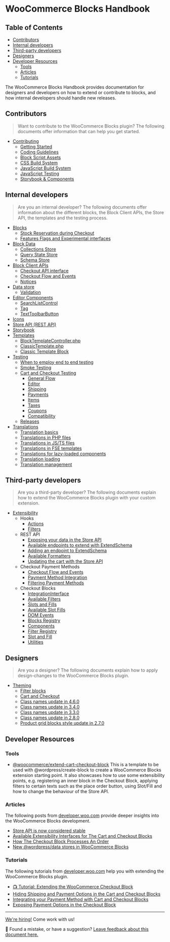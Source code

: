 # WooCommerce Blocks Handbook <!-- omit in toc -->

## Table of Contents <!-- omit in toc -->

-   [Contributors](#contributors)
-   [Internal developers](#internal-developers)
-   [Third-party developers](#third-party-developers)
-   [Designers](#designers)
-   [Developer Resources](#developer-resources)
    -   [Tools](#tools)
    -   [Articles](#articles)
    -   [Tutorials](#tutorials)

The WooCommerce Blocks Handbook provides documentation for designers and developers on how to extend or contribute to blocks, and how internal developers should handle new releases.

## Contributors

> Want to contribute to the WooCommerce Blocks plugin? The following documents offer information that can help you get started.

-   [Contributing](contributors/README.md)
    -   [Getting Started](contributors/getting-started.md)
    -   [Coding Guidelines](contributors/coding-guidelines.md)
    -   [Block Script Assets](contributors/block-assets.md)
    -   [CSS Build System](contributors/css-build-system.md)
    -   [JavaScript Build System](contributors/javascript-build-system.md)
    -   [JavaScript Testing](contributors/javascript-testing.md)
    -   [Storybook & Components](contributors/storybook-and-components.md)

## Internal developers

> Are you an internal developer? The following documents offer information about the different blocks, the Block Client APIs, the Store API, the templates and the testing process.

-   [Blocks](internal-developers/blocks/README.md)
    -   [Stock Reservation during Checkout](internal-developers/blocks/stock-reservation.md)
    -   [Features Flags and Experimental interfaces](internal-developers/blocks/feature-flags-and-experimental-interfaces.md)
-   [Block Data](../assets/js/data/README.md)
    -   [Collections Store](../assets/js/data/collections/README.md)
    -   [Query State Store](../assets/js/data/query-state/README.md)
    -   [Schema Store](../assets/js/data/schema/README.md)
-   [Block Client APIs](internal-developers/block-client-apis/README.md)
    -   [Checkout API interface](internal-developers/block-client-apis/checkout/checkout-api.md)
    -   [Checkout Flow and Events](internal-developers/block-client-apis/checkout/checkout-flow-and-events.md)
    -   [Notices](internal-developers/block-client-apis/notices.md)
-   [Data store](internal-developers/data-store/README.md)
    -   [Validation](internal-developers/data-store/validation.md)
-   [Editor Components](../assets/js/editor-components/README.md)
    -   [SearchListControl](../assets/js/editor-components/search-list-control/README.md)
    -   [Tag](../assets/js/editor-components/tag/README.md)
    -   [TextToolbarButton](../assets/js/editor-components/text-toolbar-button/README.md)
-   [Icons](../assets/js/icons/README.md)
-   [Store API (REST API)](../../woocommerce/src/StoreApi/README.md)
-   [Storybook](../storybook/README.md)
-   [Templates](internal-developers/templates/README.md)
    -   [BlockTemplateController.php](internal-developers/templates/block-template-controller.md)
    -   [ClassicTemplate.php](internal-developers/templates/classic-template.md)
    -   [Classic Template Block](../assets/js/blocks/classic-template/README.md)
-   [Testing](internal-developers/testing/README.md)
    -   [When to employ end to end testing](internal-developers/testing/when-to-employ-e2e-testing.md)
    -   [Smoke Testing](internal-developers/testing/smoke-testing.md)
    -   [Cart and Checkout Testing](internal-developers/testing/cart-checkout/README.md)
        -   [General Flow](internal-developers/testing/cart-checkout/general-flow.md)
        -   [Editor](internal-developers/testing/cart-checkout/editor.md)
        -   [Shipping](internal-developers/testing/cart-checkout/shipping.md)
        -   [Payments](internal-developers/testing/cart-checkout/payment.md)
        -   [Items](internal-developers/testing/cart-checkout/items.md)
        -   [Taxes](internal-developers/testing/cart-checkout/taxes.md)
        -   [Coupons](internal-developers/testing/cart-checkout/coupons.md)
        -   [Compatibility](internal-developers/testing/cart-checkout/compatibility.md)
    -   [Releases](internal-developers/testing/releases/README.md)
-   [Translations](internal-developers/translations/README.md)
    -   [Translation basics](internal-developers/translations/translation-basics.md)
    -   [Translations in PHP files](internal-developers/translations/translations-in-PHP-files.md)
    -   [Translations in JS/TS files](internal-developers/translations/translations-in-JS-TS-files.md)
    -   [Translations in FSE templates](internal-developers/translations/translations-in-FSE-templates.md)
    -   [Translations for lazy-loaded components](internal-developers/translations/translations-for-lazy-loaded-components.md)
    -   [Translation loading](internal-developers/translations/translation-loading.md)
    -   [Translation management](internal-developers/translations/translation-management.md)

## Third-party developers

> Are you a third-party developer? The following documents explain how to extend the WooCommerce Blocks plugin with your custom extension.

-   [Extensibility](third-party-developers/extensibility/README.md)
    -   Hooks
        -   [Actions](third-party-developers/extensibility/hooks/actions.md)
        -   [Filters](third-party-developers/extensibility/hooks/filters.md)
    -   REST API
        -   [Exposing your data in the Store API](third-party-developers/extensibility/rest-api/extend-rest-api-add-data.md)
        -   [Available endpoints to extend with ExtendSchema](third-party-developers/extensibility/rest-api/available-endpoints-to-extend.md)
        -   [Adding an endpoint to ExtendSchema](internal-developers/rest-api/extend-rest-api-new-endpoint.md)
        -   [Available Formatters](third-party-developers/extensibility/rest-api/extend-rest-api-formatters.md)
        -   [Updating the cart with the Store API](third-party-developers/extensibility/rest-api/extend-rest-api-update-cart.md)
    -   Checkout Payment Methods
        -   [Checkout Flow and Events](third-party-developers/extensibility/checkout-payment-methods/checkout-flow-and-events.md)
        -   [Payment Method Integration](third-party-developers/extensibility/checkout-payment-methods/payment-method-integration.md)
        -   [Filtering Payment Methods](third-party-developers/extensibility/checkout-payment-methods/filtering-payment-methods.md)
    -   Checkout Blocks
        -   [IntegrationInterface](third-party-developers/extensibility/checkout-block/integration-interface.md)
        -   [Available Filters](third-party-developers/extensibility/checkout-block/available-filters.md)
        -   [Slots and Fills](third-party-developers/extensibility/checkout-block/slot-fills.md)
        -   [Available Slot Fills](third-party-developers/extensibility/checkout-block/available-slot-fills.md)
        -   [DOM Events](third-party-developers/extensibility/checkout-block/dom-events.md)
        -   [Blocks Registry](../packages/checkout/blocks-registry/README.md)
        -   [Components](../packages/checkout/components/README.md)
        -   [Filter Registry](../packages/checkout/filter-registry/README.md)
        -   [Slot and Fill](../packages/checkout/slot/README.md)
        -   [Utilities](../packages/checkout/utils/README.md)

## Designers

> Are you a designer? The following documents explain how to apply design-changes to the WooCommerce Blocks plugin.

-   [Theming](designers/theming/README.md)
    -   [Filter blocks](designers/theming/filter-blocks.md)
    -   [Cart and Checkout](designers/theming/cart-and-checkout.md)
    -   [Class names update in 4.6.0](designers/theming/class-names-update-460.md)
    -   [Class names update in 3.4.0](designers/theming/class-names-update-340.md)
    -   [Class names update in 3.3.0](designers/theming/class-names-update-330.md)
    -   [Class names update in 2.8.0](designers/theming/class-names-update-280.md)
    -   [Product grid blocks style update in 2.7.0](designers/theming/product-grid-270.md)

## Developer Resources

### Tools

-   [@woocommerce/extend-cart-checkout-block](https://www.npmjs.com/package/@woocommerce/extend-cart-checkout-block) This is a template to be used with @wordpress/create-block to create a WooCommerce Blocks extension starting point. It also showcases how to use some extensibility points, e.g. registering an inner block in the Checkout Block, applying filters to certain texts such as the place order button, using Slot/Fill and how to change the behaviour of the Store API.

### Articles

The following posts from [developer.woo.com](https://developer.woocommerce.com/category/developer-resources/) provide deeper insights into the WooCommerce Blocks development.

-   [Store API is now considered stable](https://developer.woocommerce.com/2022/03/25/store-api-is-now-considered-stable/)
-   [Available Extensibility Interfaces for The Cart and Checkout Blocks](https://developer.woocommerce.com/2021/11/09/available-extensibility-interfaces-for-the-cart-and-checkout-blocks/)
-   [How The Checkout Block Processes An Order](https://developer.woocommerce.com/2022/10/06/how-the-checkout-block-processes-an-order/)
-   [New @wordpress/data stores in WooCommerce Blocks](https://developer.woocommerce.com/2022/10/17/new-wordpress-data-stores-in-woocommerce-blocks/)

### Tutorials

The following tutorials from [developer.woo.com](https://developer.woocommerce.com/) help you with extending the WooCommerce Blocks plugin.

-   [📺 Tutorial: Extending the WooCommerce Checkout Block](https://developer.woocommerce.com/2023/08/07/extending-the-woocommerce-checkout-block-to-add-custom-shipping-options/)
-   [Hiding Shipping and Payment Options in the Cart and Checkout Blocks](https://developer.woocommerce.com/2022/05/20/hiding-shipping-and-payment-options-in-the-cart-and-checkout-blocks/)
-   [Integrating your Payment Method with Cart and Checkout Blocks](https://developer.woocommerce.com/2021/03/15/integrating-your-payment-method-with-cart-and-checkout-blocks/)
-   [Exposing Payment Options in the Checkout Block](https://developer.woocommerce.com/2022/07/07/exposing-payment-options-in-the-checkout-block/)

<!-- FEEDBACK -->

---

[We're hiring!](https://woocommerce.com/careers/) Come work with us!

🐞 Found a mistake, or have a suggestion? [Leave feedback about this document here.](https://github.com/woocommerce/woocommerce-blocks/issues/new?assignees=&labels=type%3A+documentation&template=--doc-feedback.md&title=Feedback%20on%20./docs/README.md)

<!-- /FEEDBACK -->
